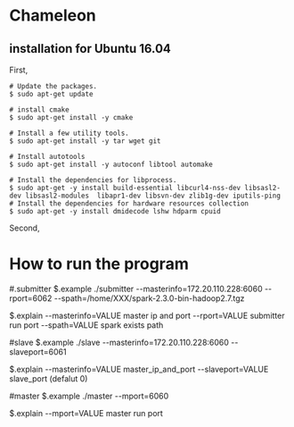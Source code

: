 # Chameleon 

## installation for Ubuntu 16.04


First,
```shell
# Update the packages.
$ sudo apt-get update

# install cmake
$ sudo apt-get install -y cmake 

# Install a few utility tools.
$ sudo apt-get install -y tar wget git

# Install autotools
$ sudo apt-get install -y autoconf libtool automake

# Install the dependencies for libprocess.
$ sudo apt-get -y install build-essential libcurl4-nss-dev libsasl2-dev libsasl2-modules  libapr1-dev libsvn-dev zlib1g-dev iputils-ping
# Install the dependencies for hardware resources collection
$ sudo apt-get -y install dmidecode lshw hdparm cpuid
```

Second,
# How to run the program

#.submitter
$.example
  ./submitter  --masterinfo=172.20.110.228:6060  --rport=6062 --spath=/home/XXX/spark-2.3.0-bin-hadoop2.7.tgz

$.explain
  --masterinfo=VALUE     master ip and port
  --rport=VALUE          submitter run port
  --spath=VALUE          spark exists path


#slave
$.example
 ./slave  --masterinfo=172.20.110.228:6060 --slaveport=6061

$.explain
  --masterinfo=VALUE     master_ip_and_port
  --slaveport=VALUE      slave_port (defalut 0)

#master
$.example
 ./master --mport=6060

$.explain
  --mport=VALUE     master run port

